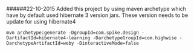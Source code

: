 ######22-10-2015 Added this project by using maven archetype which have by default used hibernate 3 version jars. These version needs to be update for using hibernate4

`mvn archetype:generate -DgroupId=com.spike.design -DartifactId=hibernate4-learning -DarchetypeGroupId=com.highwise -DarchetypeArtifactId=weby -DinteractiveMode=false`
